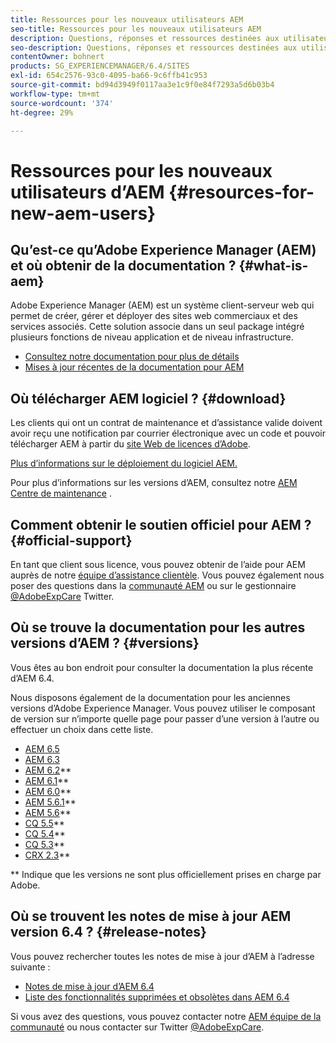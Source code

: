 ```yaml
---
title: Ressources pour les nouveaux utilisateurs AEM
seo-title: Ressources pour les nouveaux utilisateurs AEM
description: Questions, réponses et ressources destinées aux utilisateurs qui découvrent les AEM
seo-description: Questions, réponses et ressources destinées aux utilisateurs qui découvrent les AEM
contentOwner: bohnert
products: SG_EXPERIENCEMANAGER/6.4/SITES
exl-id: 654c2576-93c0-4095-ba66-9c6ffb41c953
source-git-commit: bd94d3949f0117aa3e1c9f0e84f7293a5d6b03b4
workflow-type: tm+mt
source-wordcount: '374'
ht-degree: 29%

---
```


# Ressources pour les nouveaux utilisateurs d’AEM {#resources-for-new-aem-users}

## Qu’est-ce qu’Adobe Experience Manager (AEM) et où obtenir de la documentation ? {#what-is-aem}

Adobe Experience Manager (AEM) est un système client-serveur web qui permet de créer, gérer et déployer des sites web commerciaux et des services associés. Cette solution associe dans un seul package intégré plusieurs fonctions de niveau application et de niveau infrastructure.

* [Consultez notre documentation pour plus de détails](/help/sites-deploying/home.md)
* [Mises à jour récentes de la documentation pour AEM](https://helpx.adobe.com/experience-manager/documentation-updates.html)

## Où télécharger AEM logiciel ? {#download}

Les clients qui ont un contrat de maintenance et d’assistance valide doivent avoir reçu une notification par courrier électronique avec un code et pouvoir télécharger AEM à partir du [site Web de licences d’Adobe](http://licensing.adobe.com/).

[Plus d’informations sur le déploiement du logiciel AEM.](/help/sites-deploying/home.md)

Pour plus d’informations sur les versions d’AEM, consultez notre [AEM Centre de maintenance](https://helpx.adobe.com/experience-manager/aem-releases-updates.html) .

## Comment obtenir le soutien officiel pour AEM ? {#official-support}

En tant que client sous licence, vous pouvez obtenir de l’aide pour AEM auprès de notre [équipe d’assistance clientèle](https://helpx.adobe.com/fr/marketing-cloud/contact-support.html). Vous pouvez également nous poser des questions dans la [communauté AEM](https://forums.adobe.com/community/experience-cloud/marketing-cloud/experience-manager) ou sur le gestionnaire [@AdobeExpCare](https://twitter.com/adobeexpcare) Twitter.

## Où se trouve la documentation pour les autres versions d’AEM ? {#versions}

Vous êtes au bon endroit pour consulter la documentation la plus récente d’AEM 6.4.

Nous disposons également de la documentation pour les anciennes versions d’Adobe Experience Manager. Vous pouvez utiliser le composant de version sur n’importe quelle page pour passer d’une version à l’autre ou effectuer un choix dans cette liste.

* [AEM 6.5](https://helpx.adobe.com/fr/support/experience-manager/6-5.html)
* [AEM 6.3](https://helpx.adobe.com/fr/support/experience-manager/6-3.html)
* [AEM 6.2](https://experienceleague.adobe.com/docs/experience-manager-release-information/aem-release-updates/previous-updates/aem-previous-versions.html?lang=fr#previous-updates)**
* [AEM 6.1](https://docs.adobe.com/docs/en/aem/6-1.html)**
* [AEM 6.0](https://docs.adobe.com/docs/en/aem/6-0.html)**
* [AEM 5.6.1](https://experienceleague.adobe.com/docs/experience-manager-release-information/aem-release-updates/previous-updates/aem-previous-versions.html?lang=fr#previous-updates)**
* [AEM 5.6](https://helpx.adobe.com/experience-manager/aem-previous-versions.html)**
* [CQ 5.5](https://helpx.adobe.com/experience-manager/aem-previous-versions.html)**
* [CQ 5.4](https://helpx.adobe.com/experience-manager/aem-previous-versions.html)**
* [CQ 5.3](https://helpx.adobe.com/experience-manager/aem-previous-versions.html)**
* [CRX 2.3](https://helpx.adobe.com/experience-manager/aem-previous-versions.html)**

** Indique que les versions ne sont plus officiellement prises en charge par Adobe.

## Où se trouvent les notes de mise à jour AEM version 6.4 ? {#release-notes}

Vous pouvez rechercher toutes les notes de mise à jour d’AEM à l’adresse suivante :

* [Notes de mise à jour d’AEM 6.4](/help/release-notes/home.md)
* [Liste des fonctionnalités supprimées et obsolètes dans AEM 6.4](/help/release-notes/deprecated-removed-features.md)

Si vous avez des questions, vous pouvez contacter notre [AEM équipe de la communauté](http://help-forums.adobe.com/content/adobeforums/en/experience-manager-forum/adobe-experience-manager.html) ou nous contacter sur Twitter [@AdobeExpCare](https://twitter.com/adobeexpcare).
